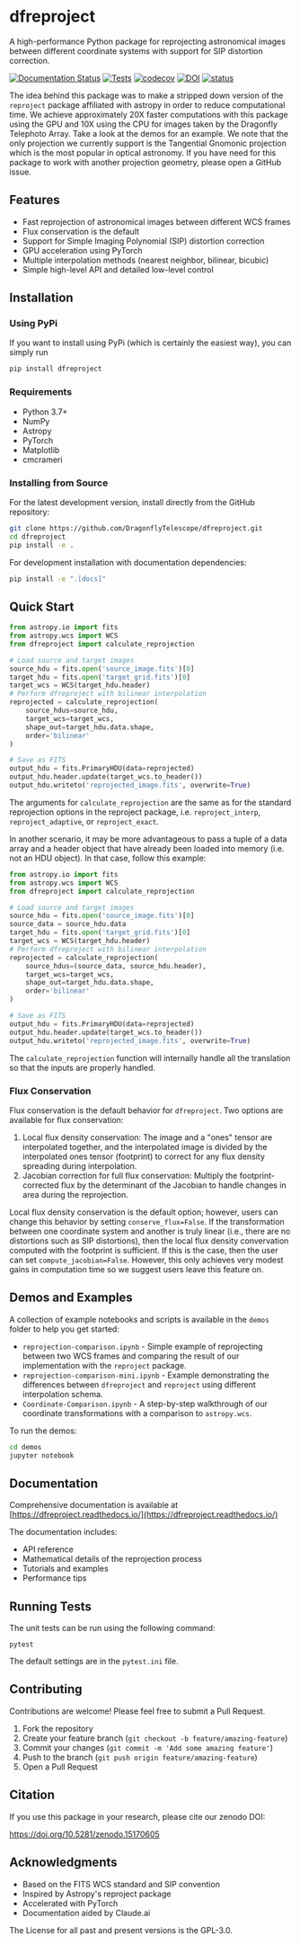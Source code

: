 # dfreproject

A high-performance Python package for reprojecting astronomical images between different coordinate systems with support for SIP distortion correction.

[![Documentation Status](https://readthedocs.org/projects/dfreproject/badge/?version=latest)](https://dfreproject.readthedocs.io/en/latest/?badge=latest)
[![Tests](https://github.com/DragonflyTelescope/dfreproject/actions/workflows/tests.yml/badge.svg)](https://github.com/DragonflyTelescope/dfreproject/actions/workflows/tests.yml)
[![codecov](https://codecov.io/gh/DragonflyTelescope/dfreproject/graph/badge.svg?token=409E407TN5)](https://codecov.io/gh/DragonflyTelescope/dfreproject)
[![DOI](https://zenodo.org/badge/936088731.svg)](https://doi.org/10.5281/zenodo.15170605)
 [![status](https://joss.theoj.org/papers/7f22d1073d87a3e78820f37cf7d726f6/status.svg)](https://joss.theoj.org/papers/7f22d1073d87a3e78820f37cf7d726f6)

The idea behind this package was to make a stripped down version of the `reproject` package affiliated with astropy in order to reduce computational time.
We achieve approximately 20X faster computations with this package using the GPU and 10X using the CPU for images taken by the Dragonfly Telephoto Array. Take a look at the demos for an example.
We note that the only projection we currently support is the Tangential Gnomonic projection which is the most popular in optical astronomy.
If you have need for this package to work with another projection geometry, please open a GitHub issue.

## Features

- Fast reprojection of astronomical images between different WCS frames
- Flux conservation is the default
- Support for Simple Imaging Polynomial (SIP) distortion correction
- GPU acceleration using PyTorch
- Multiple interpolation methods (nearest neighbor, bilinear, bicubic)
- Simple high-level API and detailed low-level control

## Installation

### Using PyPi

If you want to install using PyPi (which is certainly the easiest way), you can simply run

```bash
pip install dfreproject
```

### Requirements

- Python 3.7+
- NumPy
- Astropy
- PyTorch
- Matplotlib
- cmcrameri

### Installing from Source

For the latest development version, install directly from the GitHub repository:

```bash
git clone https://github.com/DragonflyTelescope/dfreproject.git
cd dfreproject
pip install -e .
```

For development installation with documentation dependencies:

```bash
pip install -e ".[docs]"
```

## Quick Start

```python
from astropy.io import fits
from astropy.wcs import WCS
from dfreproject import calculate_reprojection

# Load source and target images
source_hdu = fits.open('source_image.fits')[0]
target_hdu = fits.open('target_grid.fits')[0]
target_wcs = WCS(target_hdu.header)
# Perform dfreproject with bilinear interpolation
reprojected = calculate_reprojection(
    source_hdus=source_hdu,
    target_wcs=target_wcs,
    shape_out=target_hdu.data.shape,
    order='bilinear'
)

# Save as FITS
output_hdu = fits.PrimaryHDU(data=reprojected)
output_hdu.header.update(target_wcs.to_header())
output_hdu.writeto('reprojected_image.fits', overwrite=True)
```

The arguments for `calculate_reprojection` are the same as for the standard reprojection options in the reproject package, i.e. `reproject_interp`, `reproject_adaptive`, or `reproject_exact`.


In another scenario, it may be more advantageous to pass a tuple of a data array and a header object that have already been loaded into memory (i.e. not an HDU object). In that case, follow this example:

```python
from astropy.io import fits
from astropy.wcs import WCS
from dfreproject import calculate_reprojection

# Load source and target images
source_hdu = fits.open('source_image.fits')[0]
source_data = source_hdu.data
target_hdu = fits.open('target_grid.fits')[0]
target_wcs = WCS(target_hdu.header)
# Perform dfreproject with bilinear interpolation
reprojected = calculate_reprojection(
    source_hdus=(source_data, source_hdu.header),
    target_wcs=target_wcs,
    shape_out=target_hdu.data.shape,
    order='bilinear'
)

# Save as FITS
output_hdu = fits.PrimaryHDU(data=reprojected)
output_hdu.header.update(target_wcs.to_header())
output_hdu.writeto('reprojected_image.fits', overwrite=True)
```

The `calculate_reprojection` function will internally handle all the translation so that the inputs are properly handled.

### Flux Conservation
Flux conservation is the default behavior for `dfreproject`. Two options are available for flux conservation:
1. Local flux density conservation: The image and a "ones" tensor are interpolated together, and the interpolated image is divided by the interpolated ones tensor (footprint) to correct for any flux density spreading during interpolation.
2. Jacobian correction for full flux conservation: Multiply the footprint-corrected flux by the determinant of the Jacobian to handle changes in area during the reprojection.

Local flux density conservation is the default option; however, users can change this behavior by setting `conserve_flux=False`. If the transformation between one coordinate system and another is truly linear (i.e., there are no distortions such as SIP distortions), then the local flux density convervation computed with the footprint is sufficient. If this is the case, then the user can set `compute_jacobian=False`. However, this only achieves very modest gains in computation time so we suggest users leave this feature on.

## Demos and Examples

A collection of example notebooks and scripts is available in the `demos` folder to help you get started:

- `reprojection-comparison.ipynb` - Simple example of reprojecting between two WCS frames and comparing the result of our implementation with the `reproject` package.
- `reprojection-comparison-mini.ipynb` - Example demonstrating the differences between `dfreproject` and `reproject` using different interpolation schema.
- `Coordinate-Comparison.ipynb` - A step-by-step walkthrough of our coordinate transformations with a comparison to `astropy.wcs`.

To run the demos:

```bash
cd demos
jupyter notebook
```

## Documentation

Comprehensive documentation is available at [https://dfreproject.readthedocs.io/](https://dfreproject.readthedocs.io/)

The documentation includes:

- API reference
- Mathematical details of the reprojection process
- Tutorials and examples
- Performance tips

## Running Tests
The unit tests can be run using the following command:

```shell
pytest
```

The default settings are in the `pytest.ini` file.

## Contributing

Contributions are welcome! Please feel free to submit a Pull Request.

1. Fork the repository
2. Create your feature branch (`git checkout -b feature/amazing-feature`)
3. Commit your changes (`git commit -m 'Add some amazing feature'`)
4. Push to the branch (`git push origin feature/amazing-feature`)
5. Open a Pull Request

## Citation

If you use this package in your research, please cite our zenodo DOI:

https://doi.org/10.5281/zenodo.15170605

## Acknowledgments

- Based on the FITS WCS standard and SIP convention
- Inspired by Astropy's reproject package
- Accelerated with PyTorch
- Documentation aided by Claude.ai

The License for all past and present versions is the GPL-3.0.
